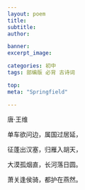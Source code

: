 ```yaml
---
layout: poem
title: 
subtitle: 
author: 

banner:
excerpt_image: 

categories: 初中
tags: 部编版 必背 古诗词

top: 
meta: "Springfield"

---
```


唐·王维

单车欲问边，属国过居延，

征蓬出汉塞，归雁入胡天，

大漠孤烟直，长河落日圆。

萧关逢侯骑，都护在燕然。